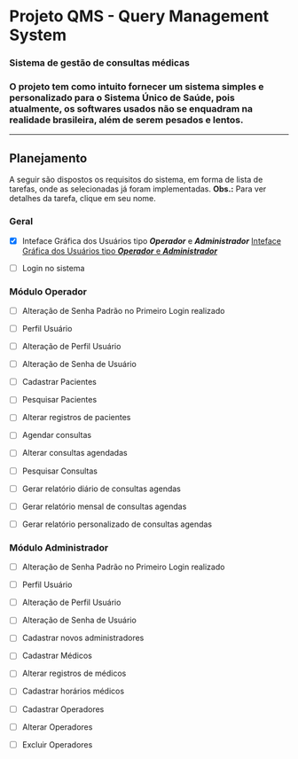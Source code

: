 # Projeto QMS - Query Management System
### Sistema de gestão de consultas médicas 

### O projeto tem como intuito fornecer um sistema simples e personalizado para o Sistema Único de Saúde, pois atualmente, os softwares usados não se enquadram na realidade brasileira, além de serem pesados e lentos.

***

## Planejamento
A seguir são dispostos os requisitos do sistema, em forma de lista de tarefas, onde as selecionadas já foram implementadas.
**Obs.:** Para ver detalhes da tarefa, clique em seu nome.

### Geral
- [x] Inteface Gráfica dos Usuários tipo **_Operador_** e **_Administrador_**
[Inteface Gráfica dos Usuários tipo **_Operador_** e **_Administrador_**](https://github.com/jonilsondeveloper/repositorio-qms/tree/master/planejamento/interfaces.md)
- [ ] Login no sistema


### Módulo Operador
- [ ] Alteração de Senha Padrão no Primeiro Login realizado
- [ ] Perfil Usuário
- [ ] Alteração de Perfil Usuário
- [ ] Alteração de Senha de Usuário

- [ ] Cadastrar Pacientes
- [ ] Pesquisar Pacientes
- [ ] Alterar registros de pacientes
- [ ] Agendar consultas
- [ ] Alterar consultas agendadas
- [ ] Pesquisar Consultas

- [ ] Gerar relatório diário de consultas agendas
- [ ] Gerar relatório mensal de consultas agendas
- [ ] Gerar relatório personalizado de consultas agendas


### Módulo Administrador
- [ ] Alteração de Senha Padrão no Primeiro Login realizado
- [ ] Perfil Usuário
- [ ] Alteração de Perfil Usuário
- [ ] Alteração de Senha de Usuário

- [ ] Cadastrar novos administradores

- [ ] Cadastrar Médicos
- [ ] Alterar registros de médicos
- [ ] Cadastrar horários médicos

- [ ] Cadastrar Operadores
- [ ] Alterar Operadores
- [ ] Excluir Operadores
